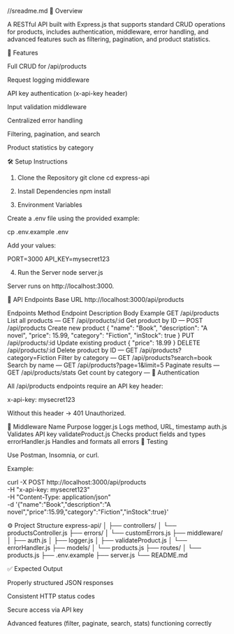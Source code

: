 //sreadme.md
📘 Overview

A RESTful API built with Express.js that supports standard CRUD operations for products, includes authentication, middleware, error handling, and advanced features such as filtering, pagination, and product statistics.

🚀 Features

Full CRUD for /api/products

Request logging middleware

API key authentication (x-api-key header)

Input validation middleware

Centralized error handling

Filtering, pagination, and search

Product statistics by category

🛠 Setup Instructions
1. Clone the Repository
git clone <your-github-repo-url>
cd express-api

2. Install Dependencies
npm install

3. Environment Variables

Create a .env file using the provided example:

cp .env.example .env


Add your values:

PORT=3000
API_KEY=mysecret123

4. Run the Server
node server.js


Server runs on http://localhost:3000.

📡 API Endpoints
Base URL
http://localhost:3000/api/products

Endpoints
Method	Endpoint	Description	Body Example
GET	/api/products	List all products	—
GET	/api/products/:id	Get product by ID	—
POST	/api/products	Create new product	{ "name": "Book", "description": "A novel", "price": 15.99, "category": "Fiction", "inStock": true }
PUT	/api/products/:id	Update existing product	{ "price": 18.99 }
DELETE	/api/products/:id	Delete product by ID	—
GET	/api/products?category=Fiction	Filter by category	—
GET	/api/products?search=book	Search by name	—
GET	/api/products?page=1&limit=5	Paginate results	—
GET	/api/products/stats	Get count by category	—
🔑 Authentication

All /api/products endpoints require an API key header:

x-api-key: mysecret123


Without this header → 401 Unauthorized.

🧩 Middleware
Name	Purpose
logger.js	Logs method, URL, timestamp
auth.js	Validates API key
validateProduct.js	Checks product fields and types
errorHandler.js	Handles and formats all errors
🧪 Testing

Use Postman, Insomnia, or curl.

Example:

curl -X POST http://localhost:3000/api/products \
  -H "x-api-key: mysecret123" \
  -H "Content-Type: application/json" \
  -d '{"name":"Book","description":"A novel","price":15.99,"category":"Fiction","inStock":true}'

⚙️ Project Structure
express-api/
│
├── controllers/
│   └── productsController.js
├── errors/
│   └── customErrors.js
├── middleware/
│   ├── auth.js
│   ├── logger.js
│   ├── validateProduct.js
│   └── errorHandler.js
├── models/
│   └── products.js
├── routes/
│   └── products.js
├── .env.example
├── server.js
└── README.md

✅ Expected Output

Properly structured JSON responses

Consistent HTTP status codes

Secure access via API key

Advanced features (filter, paginate, search, stats) functioning correctly